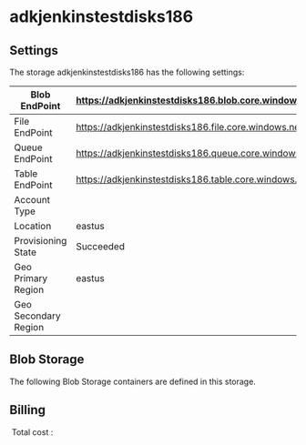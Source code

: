 # adkjenkinstestdisks186 

## Settings
The storage adkjenkinstestdisks186 has the following settings:

| Blob EndPoint | https://adkjenkinstestdisks186.blob.core.windows.net/  |
| --- | --- |
| File EndPoint | https://adkjenkinstestdisks186.file.core.windows.net/  |
| Queue EndPoint | https://adkjenkinstestdisks186.queue.core.windows.net/  |
| Table EndPoint | https://adkjenkinstestdisks186.table.core.windows.net/  |
| Account Type |   |
| Location | eastus  |
| Provisioning State | Succeeded  |
| Geo Primary Region | eastus  |
| Geo Secondary Region |   |

## Blob Storage
The following Blob Storage containers are defined in this storage. 

## Billing
 Total cost : 
